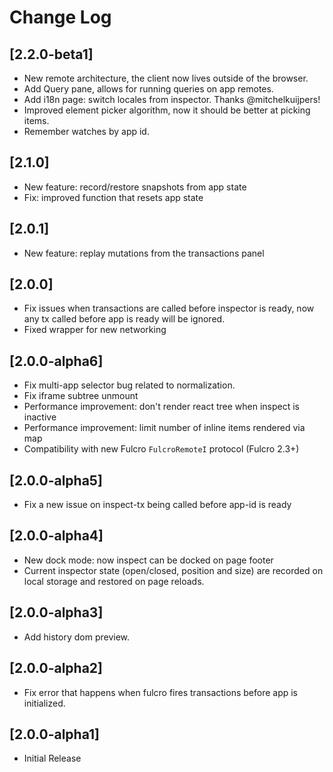 # Change Log

## [2.2.0-beta1]
- New remote architecture, the client now lives outside of the browser.
- Add Query pane, allows for running queries on app remotes.
- Add i18n page: switch locales from inspector. Thanks @mitchelkuijpers!
- Improved element picker algorithm, now it should be better at picking items.
- Remember watches by app id.

## [2.1.0]
- New feature: record/restore snapshots from app state
- Fix: improved function that resets app state

## [2.0.1]
- New feature: replay mutations from the transactions panel

## [2.0.0]
- Fix issues when transactions are called before inspector is ready, now any tx called before app is ready will be ignored.
- Fixed wrapper for new networking

## [2.0.0-alpha6]
- Fix multi-app selector bug related to normalization.
- Fix iframe subtree unmount
- Performance improvement: don't render react tree when inspect is inactive
- Performance improvement: limit number of inline items rendered via map
- Compatibility with new Fulcro `FulcroRemoteI` protocol (Fulcro 2.3+)

## [2.0.0-alpha5]
- Fix a new issue on inspect-tx being called before app-id is ready

## [2.0.0-alpha4]
- New dock mode: now inspect can be docked on page footer
- Current inspector state (open/closed, position and size) are recorded on local storage and restored on page reloads.

## [2.0.0-alpha3]
- Add history dom preview.

## [2.0.0-alpha2]
- Fix error that happens when fulcro fires transactions before app is initialized.

## [2.0.0-alpha1]
- Initial Release
